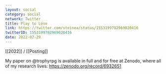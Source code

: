 ```yaml
---
layout: social
category: social
network: Twitter
title: Play to Lose
link: https://twitter.com/steinea/status/1553199782969020416
twitterID: 1553199782969020416
date: 2022-07-29
---
```


[[2022]] / [[Posting]]

My paper on @trophyrpg is available in full and for free at Zenodo, where all of my research lives: <https://zenodo.org/record/6932651>

